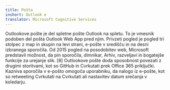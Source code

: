 ```yaml
---
title: Pošta
inshort: Outlook e
translator: Microsoft Cognitive Services
---
```


Outlookove pošte je del spletne pošte Outlook na spletu. To je vmesnik podoben del pošta Outlook Web App pred njim. Privzeti pogled je pogled tri stolpec z map in skupin na levi strani, e-pošte v središču in na desni izbranega sporočila. Od 2015 pogled na posodobitev web, Microsoft predstavil možnost, da pin sporočila, dimnikar, Arhiv, razveljavi in bogatejše funkcije za urejanje slik. [8] Outlookove pošte doda sposobnost povezati z drugimi storitvami, kot so GitHub in Cvrkutati prek Office 365 priključki. Kazniva sporočila v e-pošto omogoča uporabniku, da nalogo iz e-pošte, kot so retweeting Cvrkutati na Cvrkutati ali nastavitev datum srečanja v koledarju. 





